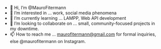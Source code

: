 - 👋 Hi, I’m @MauroFitermann
- 👀 I’m interested in ... work, social media phenomena
- 🌱 I’m currently learning ... LAMPP, Web API development
- 💞️ I’m looking to collaborate on ... small, community-focused projects in my downtime.
- 📫 How to reach me ... maurofitermann@gmail.com for formal inquiries, else @maurofitermann on Instagram.

<!---
MauroFitermann/MauroFitermann is a ✨ special ✨ repository because its `README.md` (this file) appears on your GitHub profile.
You can click the Preview link to take a look at your changes.
--->

